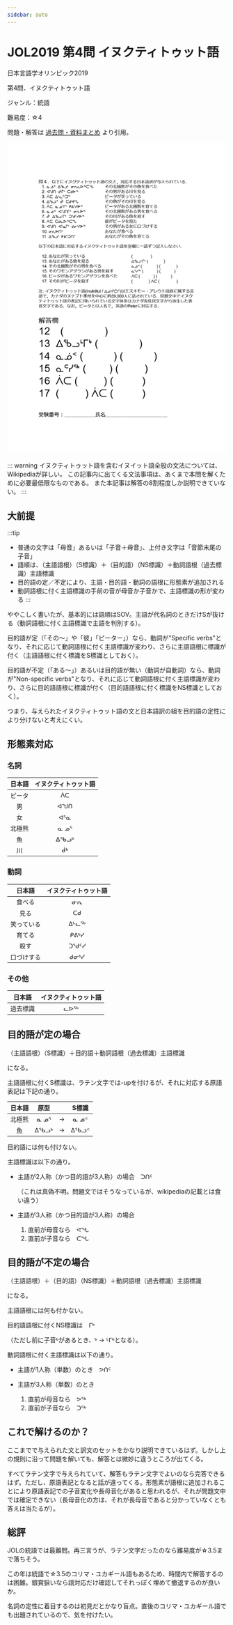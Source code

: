```yaml
---
sidebar: auto
---
```


# JOL2019 第4問 イヌクティトゥット語

日本言語学オリンピック2019

第4問．イヌクティトゥット語

ジャンル：統語

難易度：☆4

問題・解答は
[過去問・資料まとめ](https://iolingjapan.org/preparation/)
より引用。

![image](./problem.jpg)

::: warning
イヌクティトゥット語を含むイヌイット語全般の文法については、Wikipediaが詳しい。
この記事内に出てくる文法事項は、あくまで本問を解くために必要最低限なものである。
また本記事は解答の8割程度しか説明できていない。
:::

## 大前提

:::tip
- 普通の文字は「母音」あるいは「子音＋母音」、上付き文字は「音節末尾の子音」
- 語順は、（主語語根）（S標識）＋（目的語）（NS標識）＋動詞語根（過去標識）主語標識
- 目的語の定／不定により、主語・目的語・動詞の語根に形態素が追加される
- 動詞語根に付く主語標識の手前の音が母音か子音かで、主語標識の形が変わる
:::

ややこしく書いたが、基本的には語順はSOV。主語が代名詞のときだけSが抜ける（動詞語根に付く主語標識で主語を判別する）。

目的語が定（「その～」や「彼」「ピーター」）なら、動詞が"Specific verbs"となり、それに応じて動詞語根に付く主語標識が変わり、さらに主語語根に標識が付く（主語語根に付く標識をS標識としておく）。

目的語が不定（「ある～」）あるいは目的語が無い（動詞が自動詞）なら、動詞が"Non-specific verbs"となり、それに応じて動詞語根に付く主語標識が変わり、さらに目的語語根に標識が付く（目的語語根に付く標識をNS標識としておく）。

つまり、与えられたイヌクティトゥット語の文と日本語訳の組を目的語の定性により分けないと考えにくい。


## 形態素対応

### 名詞

| 日本語 | イヌクティトゥット語 |
| :-: | :-: |
| ピータ | ᐲᑕ |
| 男 | ᐊᖑᑎ |
| 女 | ᐊᕐᓇ |
| 北極熊 | ᓇ ᓄᕐ |
| 魚 | ᐃᖃᓗᒃ |
| 川 | ᑰᒃ |


### 動詞

| 日本語 | イヌクティトゥット語 |
| :-: | :-: |
| 食べる | ᓂᕆ |
| 見る | ᑕᑯ |
| 笑っている | ᐃᒡᓚᖅ |
| 育てる | ᑭᕕᒃᓯ |
| 殺す | ᑐᖁᑦᓯ |
| 口づけする | ᑯᓂᒃᓯ |


### その他

| 日本語 | イヌクティトゥット語 |
| :-: | :-: |
| 過去標識 | ᓚᐅᖅ |


## 目的語が定の場合

（主語語根）（S標識）＋目的語＋動詞語根（過去標識）主語標識

になる。

主語語根に付くS標識は、ラテン文字では-upを付けるが、それに対応する原語表記は下記の通り。

| 日本語 | 原型 | | S標識 |
| :-: | :-: | :-: | :-: | 
| 北極熊 | ᓇ ᓄᕐ | → | ᓇ ᓅᑉ |
| 魚 | ᐃᖃᓗᒃ | → | ᐃᖃᓘᑉ |

目的語には何も付けない。

主語標識は以下の通り。

- 主語が2人称（かつ目的語が3人称）の場合　ᑐᑎᑦ

  （これは真偽不明。問題文ではそうなっているが、wikipediaの記載とは食い違う）

- 主語が3人称（かつ目的語が3人称）の場合

  1. 直前が母音なら　ᕙᖓ
  1. 直前が子音なら　ᑕᖓ


## 目的語が不定の場合

（主語語根）＋（目的語）（NS標識）＋動詞語根（過去標識）主語標識

になる。

主語語根には何も付かない。

目的語語根に付くNS標識は　ᒥᒃ

（ただし前に子音ᒃがあるとき、ᒃ → ᒻᒥᒃとなる）。

動詞語根に付く主語標識は以下の通り。

- 主語が1人称（単数）のとき　ᕗᑎᑦ

- 主語が3人称（単数）のとき

  1. 直前が母音なら　ᕗᖅ
  1. 直前が子音なら　ᑐᖅ


## これで解けるのか？

ここまでで与えられた文と訳文のセットをかなり説明できているはず。しかし上の規則に沿って問題を解いても、解答とは微妙に違うところが出てくる。

すべてラテン文字で与えられていて、解答もラテン文字でよいのなら完答できるはず。ただし、原語表記となると話が違ってくる。形態素が語根に追加されることにより原語表記での子音変化や長母音化があると思われるが、それが問題文中では確定できない（長母音化の方は、それが長母音であると分かっていなくとも答えは当たるが）。


## 総評

JOLの統語では最難問。再三言うが、ラテン文字だったのなら難易度が☆3.5まで落ちそう。

この年は統語で☆3.5のコリマ・ユカギール語もあるため、時間内で解答するのは困難。銀賞狙いなら語対応だけ確認してそれっぽく埋めて撤退するのが良いか。

名詞の定性に着目するのは初見だとかなり盲点。直後のコリマ・ユカギール語でも出題されているので、気を付けたい。
